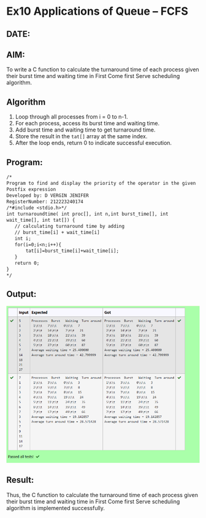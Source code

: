 # Ex10 Applications of Queue – FCFS
## DATE:
## AIM:
To write a C function to calculate the turnaround time of each process given their burst time and waiting time in First Come first Serve scheduling algorithm.
## Algorithm
1. Loop through all processes from i = 0 to n-1.
2. For each process, access its burst time and waiting time.
3. Add burst time and waiting time to get turnaround time.
4. Store the result in the `tat[]` array at the same index.
5. After the loop ends, return 0 to indicate successful execution. 

## Program:
```
/*
Program to find and display the priority of the operator in the given Postfix expression
Developed by: D VERGIN JENIFER
RegisterNumber: 212223240174
/*#include <stdio.h>*/
int turnaroundtime( int proc[], int n,int burst_time[], int wait_time[], int tat[]) {
   // calculating turnaround time by adding
   // burst_time[i] + wait_time[i]
   int i;
   for(i=0;i<n;i++){
       tat[i]=burst_time[i]+wait_time[i];
   }
   return 0;
}
*/
```

## Output:

![output](img/fcfs.png)

## Result:
Thus, the C function to calculate the turnaround time of each process given their burst time and waiting time in First Come first Serve scheduling algorithm is implemented successfully.
